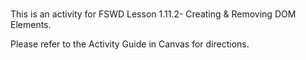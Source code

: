 # 

This is an activity for FSWD Lesson 1.11.2- Creating & Removing DOM Elements.

Please refer to the Activity Guide in Canvas for directions.